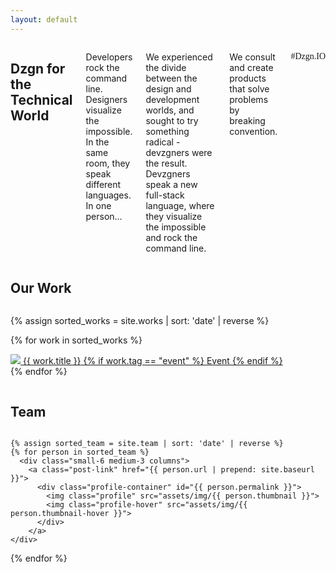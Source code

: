 ```yaml
---
layout: default
---
```


<section class="row">
  <div class="small-12 columns hero-text">
    <h2>Dzgn for the Technical World</h2>
    <p>Developers rock the command line. Designers visualize the impossible. In the same room, they speak different languages. In one person… </p>
    <p>We experienced the divide between the design and development worlds, and sought to try something radical - devzgners were the result. Devzgners speak a new full-stack language, where they visualize the impossible and rock the command line.</p>
    <p>We consult and create products that solve problems by breaking convention.</p>
    <p style="font-family: 'Paytone One';">#Dzgn.IO</p>
  </div>
</section>

<section class="row">
  <div class="small-12 columns">
    <h2>Our Work</h2>
  </div>

  {% assign sorted_works = site.works | sort: 'date' | reverse %}

  {% for work in sorted_works %}
    <div class="small-12 medium-4 columns thumbnail-tile">
      <a class="post-link" href="{{ work.url | prepend: site.baseurl }}">
        <div class="thumbnail-container">
          <img class="thumbnail-image full-width" src="assets/img/thumbnails/{{ work.thumbnail }}">
          <span class="thumbnail-text">{{ work.title }}</span>
          {% if work.tag == "event" %}
            <span class="banner">Event</span>
          {% endif %}
        </div>
      </a>
    </div>
  {% endfor %}
</section>

<section class="row">
  <div class="small-12 columns">
    <h2>Team</h2>
  </div>

    {% assign sorted_team = site.team | sort: 'date' | reverse %}
    {% for person in sorted_team %}
      <div class="small-6 medium-3 columns">
        <a class="post-link" href="{{ person.url | prepend: site.baseurl }}">
          <div class="profile-container" id="{{ person.permalink }}">
            <img class="profile" src="assets/img/{{ person.thumbnail }}">
            <img class="profile-hover" src="assets/img/{{ person.thumbnail-hover }}">
          </div>
        </a>
    </div>
  {% endfor %}
</section>
